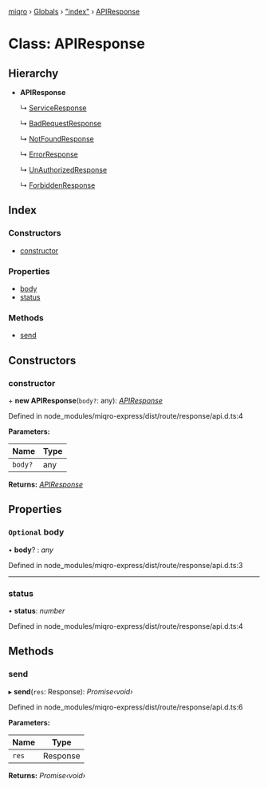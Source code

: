 [miqro](../README.md) › [Globals](../globals.md) › ["index"](../modules/_index_.md) › [APIResponse](_index_.apiresponse.md)

# Class: APIResponse

## Hierarchy

* **APIResponse**

  ↳ [ServiceResponse](_index_.serviceresponse.md)

  ↳ [BadRequestResponse](_index_.badrequestresponse.md)

  ↳ [NotFoundResponse](_index_.notfoundresponse.md)

  ↳ [ErrorResponse](_index_.errorresponse.md)

  ↳ [UnAuthorizedResponse](_index_.unauthorizedresponse.md)

  ↳ [ForbiddenResponse](_index_.forbiddenresponse.md)

## Index

### Constructors

* [constructor](_index_.apiresponse.md#constructor)

### Properties

* [body](_index_.apiresponse.md#optional-body)
* [status](_index_.apiresponse.md#status)

### Methods

* [send](_index_.apiresponse.md#send)

## Constructors

###  constructor

\+ **new APIResponse**(`body?`: any): *[APIResponse](_index_.apiresponse.md)*

Defined in node_modules/miqro-express/dist/route/response/api.d.ts:4

**Parameters:**

Name | Type |
------ | ------ |
`body?` | any |

**Returns:** *[APIResponse](_index_.apiresponse.md)*

## Properties

### `Optional` body

• **body**? : *any*

Defined in node_modules/miqro-express/dist/route/response/api.d.ts:3

___

###  status

• **status**: *number*

Defined in node_modules/miqro-express/dist/route/response/api.d.ts:4

## Methods

###  send

▸ **send**(`res`: Response): *Promise‹void›*

Defined in node_modules/miqro-express/dist/route/response/api.d.ts:6

**Parameters:**

Name | Type |
------ | ------ |
`res` | Response |

**Returns:** *Promise‹void›*
